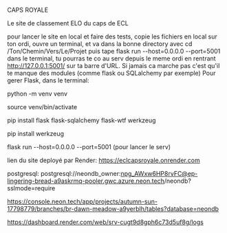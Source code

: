 CAPS ROYALE

Le site de classement ELO du caps de ECL

pour lancer le site en local et faire des tests, copie les fichiers en local sur ton ordi, ouvre un terminal, et va dans la bonne directory avec cd /Ton/Chemin/Vers/Le/Projet
puis tape flask run --host=0.0.0.0 --port=5001 dans le terminal, tu pourras te co au serv depuis le meme ordi en rentrant http://127.0.0.1:5001/ sur ta barre d'URL.
Si jamais ca marche pas c'est qu'il te manque des modules (comme flask ou SQLalchemy par exemple)
Pour gerer Flask, dans le terminal:

python -m venv venv 

source venv/bin/activate 

pip install flask flask-sqlalchemy flask-wtf werkzeug 

pip install werkzeug 

flask run --host=0.0.0.0 --port=5001    (pour lancer le serv) 



lien du site deployé par Render: https://eclcapsroyale.onrender.com

postgresql: postgresql://neondb_owner:npg_AWxw6HP8rvFC@ep-lingering-bread-a9askrmq-pooler.gwc.azure.neon.tech/neondb?sslmode=require

https://console.neon.tech/app/projects/autumn-sun-17798779/branches/br-dawn-meadow-a9yerblh/tables?database=neondb

https://dashboard.render.com/web/srv-cugt9d8gph6c73d5uf8g/logs
